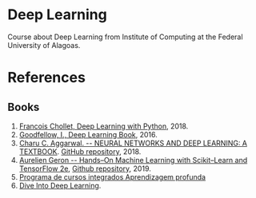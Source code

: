 # Deep Learning

Course about Deep Learning from Institute of Computing at the Federal University of Alagoas.

# References
## Books
1. [Francois Chollet, Deep Learning with Python](https://www.amazon.com.br/Deep-Learning-Python-Francois-Chollet/dp/1617294438), 2018.
1. [Goodfellow, I., Deep Learning Book](https://www.deeplearningbook.org/), 2016.
1. [Charu C. Aggarwal. -- NEURAL NETWORKS AND DEEP LEARNING: A TEXTBOOK](http://www.charuaggarwal.net/neural.htm). [GitHub repository](https://github.com/fchollet/deep-learning-with-python-notebooks), 2018.
1. [Aurelien Geron -- Hands–On Machine Learning with Scikit–Learn and TensorFlow 2e](https://www.amazon.com.br/s?i=stripbooks&rh=p_27%3AAurelien+Geron&s=relevancerank&text=Aurelien+Geron&ref=dp_byline_sr_book_1), [Github repository](https://github.com/ageron/handson-ml2), 2019.
1. [Programa de cursos integrados Aprendizagem profunda](https://www.coursera.org/specializations/deep-learning)
1. [Dive Into Deep Learning](https://d2l.ai/index.html).
